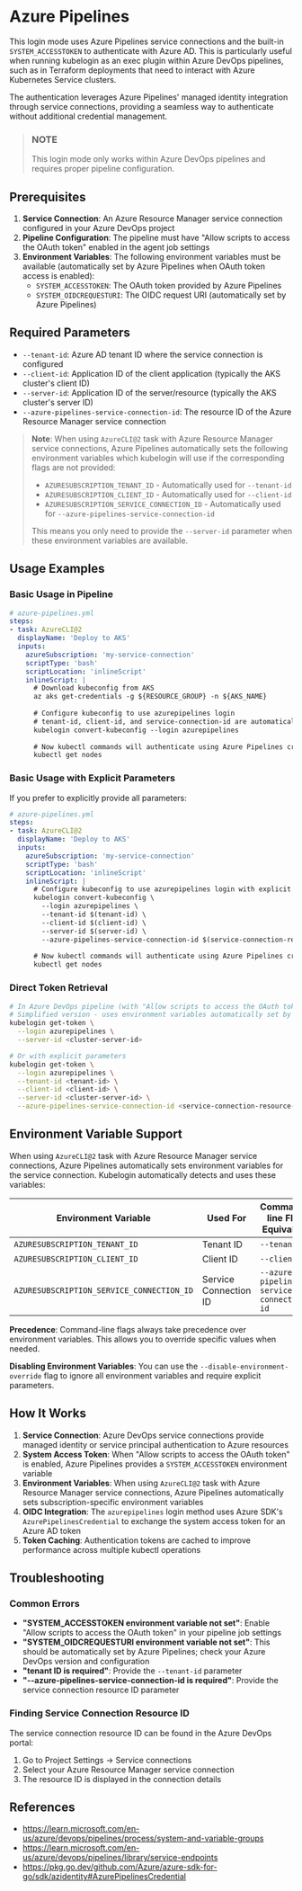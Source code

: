 # Azure Pipelines

This login mode uses Azure Pipelines service connections and the built-in `SYSTEM_ACCESSTOKEN` to authenticate with Azure AD. This is particularly useful when running kubelogin as an exec plugin within Azure DevOps pipelines, such as in Terraform deployments that need to interact with Azure Kubernetes Service clusters.

The authentication leverages Azure Pipelines' managed identity integration through service connections, providing a seamless way to authenticate without additional credential management.

> ### NOTE
>
> This login mode only works within Azure DevOps pipelines and requires proper pipeline configuration.

## Prerequisites

1. **Service Connection**: An Azure Resource Manager service connection configured in your Azure DevOps project
2. **Pipeline Configuration**: The pipeline must have "Allow scripts to access the OAuth token" enabled in the agent job settings
3. **Environment Variables**: The following environment variables must be available (automatically set by Azure Pipelines when OAuth token access is enabled):
   - `SYSTEM_ACCESSTOKEN`: The OAuth token provided by Azure Pipelines
   - `SYSTEM_OIDCREQUESTURI`: The OIDC request URI (automatically set by Azure Pipelines)

## Required Parameters

- `--tenant-id`: Azure AD tenant ID where the service connection is configured
- `--client-id`: Application ID of the client application (typically the AKS cluster's client ID)  
- `--server-id`: Application ID of the server/resource (typically the AKS cluster's server ID)
- `--azure-pipelines-service-connection-id`: The resource ID of the Azure Resource Manager service connection

> **Note**: When using `AzureCLI@2` task with Azure Resource Manager service connections, Azure Pipelines automatically sets the following environment variables which kubelogin will use if the corresponding flags are not provided:
> - `AZURESUBSCRIPTION_TENANT_ID` - Automatically used for `--tenant-id`
> - `AZURESUBSCRIPTION_CLIENT_ID` - Automatically used for `--client-id`
> - `AZURESUBSCRIPTION_SERVICE_CONNECTION_ID` - Automatically used for `--azure-pipelines-service-connection-id`
>
> This means you only need to provide the `--server-id` parameter when these environment variables are available.

## Usage Examples

### Basic Usage in Pipeline

```yaml
# azure-pipelines.yml
steps:
- task: AzureCLI@2
  displayName: 'Deploy to AKS'
  inputs:
    azureSubscription: 'my-service-connection'
    scriptType: 'bash'
    scriptLocation: 'inlineScript'
    inlineScript: |
      # Download kubeconfig from AKS
      az aks get-credentials -g ${RESOURCE_GROUP} -n ${AKS_NAME}
      
      # Configure kubeconfig to use azurepipelines login
      # tenant-id, client-id, and service-connection-id are automatically detected from environment variables
      kubelogin convert-kubeconfig --login azurepipelines
      
      # Now kubectl commands will authenticate using Azure Pipelines credentials
      kubectl get nodes
```

### Basic Usage with Explicit Parameters

If you prefer to explicitly provide all parameters:

```yaml
# azure-pipelines.yml
steps:
- task: AzureCLI@2
  displayName: 'Deploy to AKS'
  inputs:
    azureSubscription: 'my-service-connection'
    scriptType: 'bash'
    scriptLocation: 'inlineScript'
    inlineScript: |
      # Configure kubeconfig to use azurepipelines login with explicit parameters
      kubelogin convert-kubeconfig \
        --login azurepipelines \
        --tenant-id $(tenant-id) \
        --client-id $(client-id) \
        --server-id $(server-id) \
        --azure-pipelines-service-connection-id $(service-connection-resource-id)
      
      # Now kubectl commands will authenticate using Azure Pipelines credentials
      kubectl get nodes
```

### Direct Token Retrieval

```bash
# In Azure DevOps pipeline (with "Allow scripts to access the OAuth token" enabled)
# Simplified version - uses environment variables automatically set by Azure Pipelines
kubelogin get-token \
  --login azurepipelines \
  --server-id <cluster-server-id>

# Or with explicit parameters
kubelogin get-token \
  --login azurepipelines \
  --tenant-id <tenant-id> \
  --client-id <client-id> \
  --server-id <cluster-server-id> \
  --azure-pipelines-service-connection-id <service-connection-resource-id>
```

## Environment Variable Support

When using `AzureCLI@2` task with Azure Resource Manager service connections, Azure Pipelines automatically sets environment variables for the service connection. Kubelogin automatically detects and uses these variables:

| Environment Variable | Used For | Command-line Flag Equivalent |
|---------------------|----------|------------------------------|
| `AZURESUBSCRIPTION_TENANT_ID` | Tenant ID | `--tenant-id` |
| `AZURESUBSCRIPTION_CLIENT_ID` | Client ID | `--client-id` |
| `AZURESUBSCRIPTION_SERVICE_CONNECTION_ID` | Service Connection ID | `--azure-pipelines-service-connection-id` |

**Precedence**: Command-line flags always take precedence over environment variables. This allows you to override specific values when needed.

**Disabling Environment Variables**: You can use the `--disable-environment-override` flag to ignore all environment variables and require explicit parameters.

## How It Works

1. **Service Connection**: Azure DevOps service connections provide managed identity or service principal authentication to Azure resources
2. **System Access Token**: When "Allow scripts to access the OAuth token" is enabled, Azure Pipelines provides a `SYSTEM_ACCESSTOKEN` environment variable
3. **Environment Variables**: When using `AzureCLI@2` task with Azure Resource Manager service connections, Azure Pipelines automatically sets subscription-specific environment variables
4. **OIDC Integration**: The `azurepipelines` login method uses Azure SDK's `AzurePipelinesCredential` to exchange the system access token for an Azure AD token
5. **Token Caching**: Authentication tokens are cached to improve performance across multiple kubectl operations

## Troubleshooting

### Common Errors

- **"SYSTEM_ACCESSTOKEN environment variable not set"**: Enable "Allow scripts to access the OAuth token" in your pipeline job settings
- **"SYSTEM_OIDCREQUESTURI environment variable not set"**: This should be automatically set by Azure Pipelines; check your Azure DevOps version and configuration
- **"tenant ID is required"**: Provide the `--tenant-id` parameter
- **"--azure-pipelines-service-connection-id is required"**: Provide the service connection resource ID parameter

### Finding Service Connection Resource ID

The service connection resource ID can be found in the Azure DevOps portal:
1. Go to Project Settings → Service connections
2. Select your Azure Resource Manager service connection
3. The resource ID is displayed in the connection details

## References

- https://learn.microsoft.com/en-us/azure/devops/pipelines/process/system-and-variable-groups
- https://learn.microsoft.com/en-us/azure/devops/pipelines/library/service-endpoints
- https://pkg.go.dev/github.com/Azure/azure-sdk-for-go/sdk/azidentity#AzurePipelinesCredential